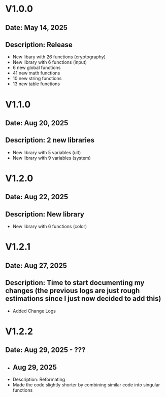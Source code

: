 # V1.0.0
## Date: May 14, 2025 
## Description: Release
  - New libary with 26 functions (cryptography)
  - New library with 6 functions (input)
  - 6 new global functions
  - 41 new math functions
  - 10 new string functions
  - 13 new table functions

# V1.1.0
## Date: Aug 20, 2025
## Description: 2 new libraries
  - New library with 5 variables (ult)
  - New library with 9 variables (system)

# V1.2.0
## Date: Aug 22, 2025
## Description: New library
  - New library with 6 functions (color)

# V1.2.1
## Date: Aug 27, 2025
## Description: Time to start documenting my changes (the previous logs are just rough estimations since I just now decided to add this)
  - Added Change Logs

# V1.2.2
## Date: Aug 29, 2025 - ???
  - ## Aug 29, 2025
  - Description: Reformating
  - Made the code slightly shorter by combining similar code into singular functions